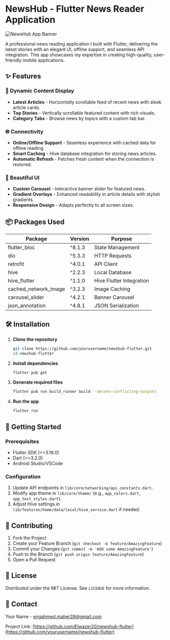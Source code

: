 # NewsHub - Flutter News Reader Application

![NewsHub App Banner](https://via.placeholder.com/800x200?text=NewsHub+Flutter+App) <!-- Replace with actual banner -->

A professional news reading application I built with Flutter, delivering the latest stories with an elegant UI, offline support, and seamless API integration. This app showcases my expertise in creating high-quality, user-friendly mobile applications.

## ✨ Features

### 🚀 Dynamic Content Display
- **Latest Articles** - Horizontally scrollable feed of recent news with sleek article cards.
- **Top Stories** - Vertically scrollable featured content with rich visuals.
- **Category Tabs** - Browse news by topics with a custom tab bar.

### 🌐 Connectivity
- **Online/Offline Support** - Seamless experience with cached data for offline reading.
- **Smart Caching** - Hive database integration for storing news articles.
- **Automatic Refresh** - Fetches fresh content when the connection is restored.

### 🎨 Beautiful UI
- **Custom Carousel** - Interactive banner slider for featured news.
- **Gradient Overlays** - Enhanced readability in article details with stylish gradients.
- **Responsive Design** - Adapts perfectly to all screen sizes.

## 📦 Packages Used

| Package                | Version  | Purpose                     |
|------------------------|----------|-----------------------------|
| flutter_bloc          | ^8.1.3   | State Management            |
| dio                   | ^5.3.3   | HTTP Requests                |
| retrofit              | ^4.0.1   | API Client                  |
| hive                  | ^2.2.3   | Local Database              |
| hive_flutter          | ^1.1.0   | Hive Flutter Integration    |
| cached_network_image  | ^3.2.3   | Image Caching               |
| carousel_slider       | ^4.2.1   | Banner Carousel             |
| json_annotation       | ^4.8.1   | JSON Serialization          |

## 🛠️ Installation

1. **Clone the repository**
   ```bash
   git clone https://github.com/yourusername/newshub-flutter.git
   cd newshub-flutter
   ```

2. **Install dependencies**
   ```bash
   flutter pub get
   ```

3. **Generate required files**
   ```bash
   flutter pub run build_runner build --delete-conflicting-outputs
   ```

4. **Run the app**
   ```bash
   flutter run
   ```

## 🚀 Getting Started

### Prerequisites
- Flutter SDK (>=3.16.0)
- Dart (>=3.2.0)
- Android Studio/VSCode

### Configuration
1. Update API endpoints in `lib/core/networking/api_constants.dart`.
2. Modify app theme in `lib/core/theme/` (e.g., `app_colors.dart`, `app_text_styles.dart`).
3. Adjust Hive settings in `lib/features/home/data/local/hive_service.dart` if needed.

## 🤝 Contributing

1. Fork the Project
2. Create your Feature Branch (`git checkout -b feature/AmazingFeature`)
3. Commit your Changes (`git commit -m 'Add some AmazingFeature'`)
4. Push to the Branch (`git push origin feature/AmazingFeature`)
5. Open a Pull Request

## 📄 License

Distributed under the MIT License. See `LICENSE` for more information.

## 📧 Contact

Your Name - engahmed.maher28@gmail.com

Project Link: [https://github.com/Elwazer20/newshub-flutter](https://github.com/yourusername/newshub-flutter)